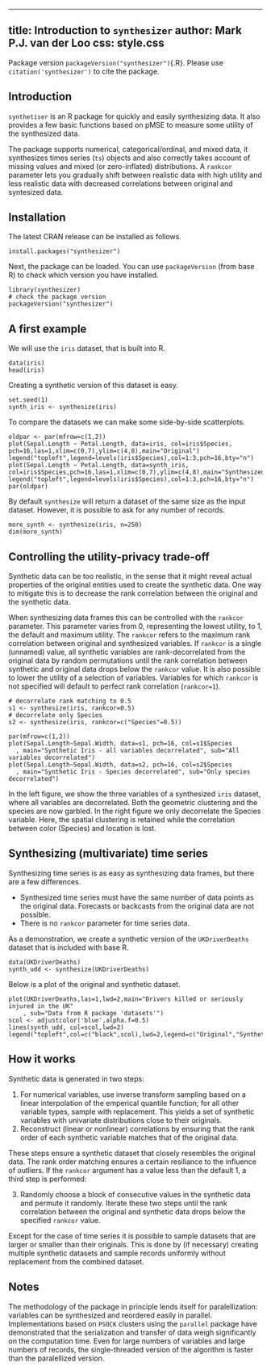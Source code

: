 <!--
%\VignetteEngine{simplermarkdown::mdweave_to_html}
%\VignetteIndexEntry{Introduction to synthesizer}
-->

---
title: Introduction to `synthesizer`
author: Mark P.J. van der Loo
css: style.css
---

Package version `packageVersion("synthesizer")`{.R}. Please use `citation('synthesizer')` to cite the package.

## Introduction

`synthetiser` is an R package for quickly and easily synthesizing data.  It
also provides a few basic functions based on pMSE to measure some utility of
the synthesized data.

The package supports numerical, categorical/ordinal, and mixed data, it
synthesizes times series (`ts`) objects and also correctly takes account of
missing values and mixed (or zero-inflated) distributions.  A `rankcor`
parameter lets you gradually shift between realistic data with high utility and
less realistic data with decreased correlations between original and syntesized
data.


## Installation

The latest CRAN release can be installed as follows.
```
install.packages("synthesizer")
```
Next, the package can be loaded. You can use `packageVersion` (from base R) to
check which version you have installed.
```{#load_package .R}
library(synthesizer)
# check the package version
packageVersion("synthesizer")
```

## A first example

We will use the `iris` dataset, that is built into R.

```{#load_iris .R}
data(iris)
head(iris)
```

Creating a synthetic version of this dataset is easy.

```{#synthesize_iris .R}
set.seed(1)
synth_iris <- synthesize(iris)
```

To compare the datasets we can make some side-by-side scatterplots.

```{#plot .R  fun=output_figure name="test" caption="Original and Synthesized Iris" device="png" width=800 height=400}
oldpar <- par(mfrow=c(1,2))
plot(Sepal.Length ~ Petal.Length, data=iris, col=iris$Species, pch=16,las=1,xlim=c(0,7),ylim=c(4,8),main="Original")
legend("topleft",legend=levels(iris$Species),col=1:3,pch=16,bty="n")
plot(Sepal.Length ~ Petal.Length, data=synth_iris, col=iris$Species,pch=16,las=1,xlim=c(0,7),ylim=c(4,8),main="Synthesized")
legend("topleft",legend=levels(iris$Species),col=1:3,pch=16,bty="n")
par(oldpar)
```

By default `synthesize` will return a dataset of the same size as the input
dataset. However, it is possible to ask for any number of records.

```{#synthesize_more .R}
more_synth <- synthesize(iris, n=250)
dim(more_synth)
```

## Controlling the utility-privacy trade-off

Synthetic data can be too realistic, in the sense that it might reveal actual
properties of the original entities used to create the synthetic data. One way
to mitigate this is to decrease the rank correlation between the original and
the synthetic data.

When synthesizing data frames this can be controlled with the `rankcor`
parameter. This parameter varies from 0, representing the lowest utility, to 1,
the default and maximum utility.  The `rankcor` refers to the maximum rank
correlation between original and synthesized variables. If `rankcor` is a
single (unnamed) value, all synthetic variables are rank-decorrelated from the
original data by random permutations until the rank correlation between
synthetic and original data drops below the `rankcor` value. It is also
possible to lower the utility of a selection of variables. Variables for which
`rankcor` is not specified will default to perfect rank correlation
(`rankcor=1`).
```{#decorrelate .R}
# decorrelate rank matching to 0.5
s1 <- synthesize(iris, rankcor=0.5)
# decorrelate only Species
s2 <- synthesize(iris, rankcor=c("Species"=0.5))
```

```{#plot2 .R fun=output_figure name="utility" caption="Two versions of syntetic iris" device="png" width=800 height=400}
par(mfrow=c(1,2))
plot(Sepal.Length~Sepal.Width, data=s1, pch=16, col=s1$Species
  , main="Synthetic Iris - all variables decorrelated", sub="All variables decorrelated")
plot(Sepal.Length~Sepal.Width, data=s2, pch=16, col=s2$Species
  , main="Synthetic Iris - Species decorrelated", sub="Only species decorrelated")
```
In the left figure, we show the three variables of a synthesized `iris`
dataset, where all variables are decorrelated. Both the geometric clustering
and the species are now garbled. In the right figure we only decorrelate the
Species variable. Here, the spatial clustering is retained while the
correlation between color (Species) and location is lost.


## Synthesizing (multivariate) time series

Synthesizing time series is as easy as synthesizing data frames, but there are a few differences.

- Synthesized time series must have the same number of data points as the
  original data. Forecasts or backcasts from the original data are not possible.
- There is no `rankcor` parameter for time series data.

As a demonstration, we create a synthetic version of the `UKDriverDeaths`
dataset that is included with base R.
```{#UKDD .R}
data(UKDriverDeaths)
synth_udd <- synthesize(UKDriverDeaths)
```
Below is a plot of the original and synthetic dataset.
```{#plot2 .R fun=output_figure name="ukdd" caption="Original and synthetic time series" device="png" width=800 height=400}
plot(UKDriverDeaths,las=1,lwd=2,main="Drivers killed or seriously injured in the UK"
    , sub="Data from R package 'datasets'")
scol <- adjustcolor('blue',alpha.f=0.5)
lines(synth_udd, col=scol,lwd=2)
legend("topleft",col=c("black",scol),lwd=2,legend=c("Original","Synthetic"),bty='n')
```



## How it works

Synthetic data is generated in two steps:

1. For numerical variables, use inverse transform sampling based on a linear interpolation of the 
   emperical quantile function; for all other variable types, sample with replacement. This yields
   a set of synthetic variables with univariate distributions close to their originals.
2. Reconstruct (linear or nonlinear) correlations by ensuring that the rank order of each synthetic 
   variable matches that of the original data.

These steps ensure a synthetic dataset that closely resembles the original
data. The rank order matching ensures a certain resiliance to the influence of
outliers. If the `rankcor` argument has a value less than the default 1, a third
step is performed:

3. Randomly choose a block of consecutive values in the synthetic data and permute it
   randomly. Iterate these two steps until the rank correlation between the original
   and synthetic data drops below the specified `rankcor` value.

Except for the case of time series it is possible to sample datasets that are
larger or smaller than their originals. This is done by (if necessary) creating
multiple synthetic datasets and sample records uniformly without replacement
from the combined dataset.


## Notes

The methodology of the package in principle lends itself for paralellization:
variables can be synthesized and reordered easily in parallel. Implementations
based on `PSOCK` clusters using the `parallel` package have demonstrated that
the serialization and transfer of data weigh significantly on the computation
time. Even for large numbers of variables and large numbers of records, the
single-threaded version of the algorithm is faster than the paralellized
version.






